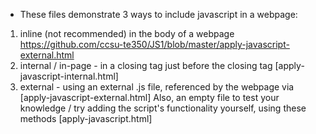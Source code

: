 * These files demonstrate 3 ways to include javascript in a webpage:
1. inline (not recommended) in the body of a webpage https://github.com/ccsu-te350/JS1/blob/master/apply-javascript-external.html
2. internal / in-page - in a <script> element in the <head> section of the page with the </script> closing tag just before the </head> closing tag [apply-javascript-internal.html]
3. external - using an external .js file, referenced by the webpage via <script src="myscript.js"></script> [apply-javascript-external.html]
Also, an empty file to test your knowledge / try adding the script's functionality yourself, using these methods  [apply-javascript.html]
